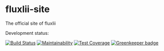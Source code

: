 # fluxlii-site

The official site of fluxlii

Development status:

[![Build Status](https://travis-ci.com/fluxlii/fluxlii-site.svg?branch=develop)](https://travis-ci.com/fluxlii/fluxlii-site)
[![Maintainability](https://api.codeclimate.com/v1/badges/41e477a98d68b69ca87c/maintainability)](https://codeclimate.com/github/fluxlii/fluxlii-site/maintainability)
[![Test Coverage](https://api.codeclimate.com/v1/badges/41e477a98d68b69ca87c/test_coverage)](https://codeclimate.com/github/fluxlii/fluxlii-site/test_coverage)
[![Greenkeeper badge](https://badges.greenkeeper.io/fluxlii/fluxlii-site.svg)](https://greenkeeper.io/)
